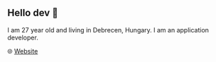 ## Hello dev 👋

I am 27 year old and living in Debrecen, Hungary. I am an application developer.

🌐 [Website](https://sqveeze.hu)
